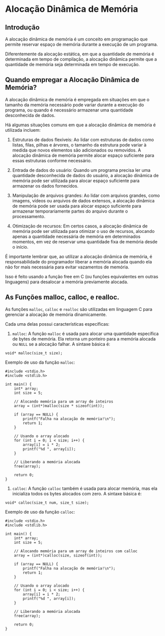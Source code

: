 # Alocação Dinâmica de Memória #

## Introdução ##
>
A alocação dinâmica de memória é um conceito em programação que permite reservar espaço de 
memória durante a execução de um programa. 
>
> 
Diferentemente da alocação estática, em que a quantidade de memória é determinada em tempo 
de compilação, a alocação dinâmica permite que a quantidade de memória seja determinada em tempo 
de execução.

## Quando empregar a Alocação Dinâmica de Memória? ##
>
 A alocação dinâmica de memória é empregada em situações em que o tamanho da memória 
 necessário pode variar durante a execução do programa, ou quando é necessário armazenar 
 uma quantidade desconhecida de dados.
>
>
Há algumas situações comuns em que a alocação dinâmica de memória é utilizada incluem:
>
> 
1. Estruturas de dados flexíveis: Ao lidar com estruturas de dados como listas, filas, pilhas 
e árvores, o tamanho da estrutura pode variar à medida que novos elementos são adicionados 
ou removidos. A alocação dinâmica de memória permite alocar espaço suficiente para essas estruturas conforme necessário.

1. Entrada de dados do usuário: Quando um programa precisa ler uma quantidade desconhecida de dados 
do usuário, a alocação dinâmica de memória pode ser utilizada para alocar espaço suficiente para 
armazenar os dados fornecidos.

1. Manipulação de arquivos grandes: Ao lidar com arquivos grandes, como imagens, vídeos ou arquivos 
de dados extensos, a alocação dinâmica de memória pode ser usada para alocar espaço suficiente 
para armazenar temporariamente partes do arquivo durante o processamento.

1. Otimização de recursos: Em certos casos, a alocação dinâmica de memória pode ser utilizada 
para otimizar o uso de recursos, alocando apenas a quantidade necessária de memória em determinados 
momentos, em vez de reservar uma quantidade fixa de memória desde o início.
>
>
É importante lembrar que, ao utilizar a alocação dinâmica de memória, é responsabilidade do 
programador liberar a memória alocada quando ela não for mais necessária para evitar vazamentos 
de memória. 
>
> 
Isso é feito usando a função free em C (ou funções equivalentes em outras linguagens) para 
desalocar a memória previamente alocada.
>

## As Funções malloc, calloc, e realloc. ##
>
As funções `malloc`, `calloc` e `realloc` são utilizadas em linguagem C para gerenciar a alocação 
de memória dinamicamente. 
>
Cada uma delas possui características específicas:
>
>
1. `malloc`: A função `malloc` é usada para alocar uma quantidade específica de bytes de memória. Ela 
retorna um ponteiro para a memória alocada ou `NULL` se a alocação falhar. A sintaxe básica é:
```
void* malloc(size_t size);
```
>
Exemplo de uso da função `malloc`:
>
```
#include <stdio.h>
#include <stdlib.h>

int main() {
    int* array;
    int size = 5;

    // Alocando memória para um array de inteiros
    array = (int*)malloc(size * sizeof(int));

    if (array == NULL) {
        printf("Falha na alocação de memória!\n");
        return 1;
    }

    // Usando o array alocado
    for (int i = 0; i < size; i++) {
        array[i] = i * 2;
        printf("%d ", array[i]);
    }

    // Liberando a memória alocada
    free(array);

    return 0;
}

```
1. `calloc`: A função `calloc` também é usada para alocar memória, mas ela inicializa todos os 
bytes alocados com zero. A sintaxe básica é:

```
void* calloc(size_t num, size_t size);

```
Exemplo de uso da função `calloc`:

```
#include <stdio.h>
#include <stdlib.h>

int main() {
    int* array;
    int size = 5;

    // Alocando memória para um array de inteiros com calloc
    array = (int*)calloc(size, sizeof(int));

    if (array == NULL) {
        printf("Falha na alocação de memória!\n");
        return 1;
    }

    // Usando o array alocado
    for (int i = 0; i < size; i++) {
        array[i] = i * 2;
        printf("%d ", array[i]);
    }

    // Liberando a memória alocada
    free(array);

    return 0;
}
```













>